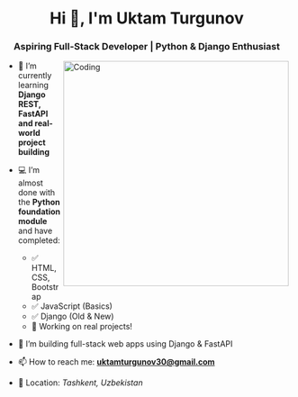 <h1 align="center">Hi 👋, I'm Uktam Turgunov</h1>
<h3 align="center">Aspiring Full-Stack Developer | Python & Django Enthusiast</h3>

<img align="right" alt="Coding" width="400" src="https://i.pinimg.com/originals/06/f3/03/06f303c5f5e8f3c4a97cb3eb1a40f800.gif">

- 🌱 I’m currently learning **Django REST, FastAPI and real-world project building**

- 💻 I’m almost done with the **Python foundation module** and have completed:
  - ✅ HTML, CSS, Bootstrap
  - ✅ JavaScript (Basics)
  - ✅ Django (Old & New)
  - 🚀 Working on real projects!

- 🔭 I’m building full-stack web apps using Django & FastAPI

- 📫 How to reach me: **uktamturgunov30@gmail.com**

- 📍 Location: *Tashkent, Uzbekistan*
<!--
**OktamTurgun/Oktamturgun** is a ✨ _special_ ✨ repository because its `README.md` (this file) appears on your GitHub profile.

## 🌐 Socials:
[![Bluesky](https://img.shields.io/badge/bluesky-0285FF?style=for-the-badge&logo=bluesky&logoColor=%23FFFFFF)](https://bsky.app/profile/UktamTurgun) [![Instagram](https://img.shields.io/badge/Instagram-%23E4405F.svg?logo=Instagram&logoColor=white)](https://instagram.com/uktam_turgunov) [![LinkedIn](https://img.shields.io/badge/LinkedIn-%230077B5.svg?logo=linkedin&logoColor=white)](https://linkedin.com/in/https://www.linkedin.com/in/uktam-turgunov-68a676348/) [![email](https://img.shields.io/badge/Email-D14836?logo=gmail&logoColor=white)](mailto:uktamturgunov30@mail.com) 

# 💻 Tech Stack:
![CSS3](https://img.shields.io/badge/css3-%231572B6.svg?style=for-the-badge&logo=css3&logoColor=white) ![HTML5](https://img.shields.io/badge/html5-%23E34F26.svg?style=for-the-badge&logo=html5&logoColor=white) ![JavaScript](https://img.shields.io/badge/javascript-%23323330.svg?style=for-the-badge&logo=javascript&logoColor=%23F7DF1E) ![Python](https://img.shields.io/badge/python-3670A0?style=for-the-badge&logo=python&logoColor=ffdd54) ![TypeScript](https://img.shields.io/badge/typescript-%23007ACC.svg?style=for-the-badge&logo=typescript&logoColor=white) ![NodeJS](https://img.shields.io/badge/node.js-6DA55F?style=for-the-badge&logo=node.js&logoColor=white) ![Django](https://img.shields.io/badge/django-%23092E20.svg?style=for-the-badge&logo=django&logoColor=white) ![MySQL](https://img.shields.io/badge/mysql-4479A1.svg?style=for-the-badge&logo=mysql&logoColor=white) ![FastAPI](https://img.shields.io/badge/FastAPI-005571?style=for-the-badge&logo=fastapi) ![DjangoREST](https://img.shields.io/badge/DJANGO-REST-ff1709?style=for-the-badge&logo=django&logoColor=white&color=ff1709&labelColor=gray) ![Git](https://img.shields.io/badge/git-%23F05033.svg?style=for-the-badge&logo=git&logoColor=white) ![GitHub](https://img.shields.io/badge/github-%23121011.svg?style=for-the-badge&logo=github&logoColor=white)
# 📊 GitHub Stats:
![](https://github-readme-stats.vercel.app/api?username=OktamTurgun&theme=dark&hide_border=false&include_all_commits=false&count_private=false)<br/>
![](https://nirzak-streak-stats.vercel.app/?user=OktamTurgun&theme=dark&hide_border=false)<br/>
![](https://github-readme-stats.vercel.app/api/top-langs/?username=OktamTurgun&theme=dark&hide_border=false&include_all_commits=false&count_private=false&layout=compact)

---
